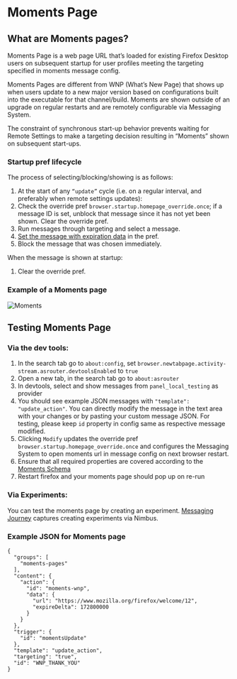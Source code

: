 # Moments Page

## What are Moments pages?
Moments Page is a web page URL that’s loaded for existing Firefox Desktop users on subsequent startup for user profiles meeting the targeting specified in moments message config.

Moments Pages are different from WNP (What’s New Page) that shows up when users update to a new major version based on configurations built into the executable for that channel/build. Moments are shown outside of an upgrade on regular restarts and are remotely configurable via Messaging System.

The constraint of synchronous start-up behavior prevents waiting for Remote Settings to make a targeting decision resulting in “Moments” shown on subsequent start-ups.

### Startup pref lifecycle
The process of selecting/blocking/showing is as follows:
1. At the start of any `“update”` cycle (i.e. on a regular interval, and preferably when remote settings updates):
2. Check the override pref `browser.startup.homepage_override.once`; if a message ID is set, unblock that message since it has not yet been shown. Clear the override pref.
3. Run messages through targeting and select a message.
4. [Set the message with expiration data](https://searchfox.org/mozilla-central/rev/3b707c8fd7e978eebf24279ee51ccf07895cfbcb/browser/components/newtab/lib/MomentsPageHub.jsm#87) in the pref.
5. Block the message that was chosen immediately.


When the message is shown at startup:
1. Clear the override pref.




### Example of a Moments page
![Moments](./moments.png)

## Testing Moments Page

### Via the dev tools:
1. In the search tab go to `about:config`, set `browser.newtabpage.activity-stream.asrouter.devtoolsEnabled` to `true`
2. Open a new tab, in the search tab go to `about:asrouter`
3. In devtools, select and show messages from `panel_local_testing` as provider
4. You should see example JSON messages with  `"template": "update_action"`. You can directly modify the message in the text area with your changes or by pasting your custom message JSON. For testing, please keep `id` property in config same as respective message modified.
5. Clicking `Modify` updates the override pref `browser.startup.homepage_override.once` and configures the Messaging System to open moments url in message config on next browser restart.
6. Ensure that all required properties are covered according to the [Moments Schema](https://searchfox.org/mozilla-central/source/browser/components/asrouter/content-src/templates/OnboardingMessage/UpdateAction.schema.json)
7. Restart firefox and your moments page should pop up on re-run

### Via Experiments:
You can test the moments page by creating an experiment. [Messaging Journey](https://experimenter.info/messaging/desktop-messaging-journey) captures creating experiments via Nimbus.

### Example JSON for Moments page
```
{
  "groups": [
    "moments-pages"
  ],
  "content": {
    "action": {
      "id": "moments-wnp",
      "data": {
        "url": "https://www.mozilla.org/firefox/welcome/12",
        "expireDelta": 172800000
      }
    }
  },
  "trigger": {
    "id": "momentsUpdate"
  },
  "template": "update_action",
  "targeting": "true",
  "id": "WNP_THANK_YOU"
}
```
